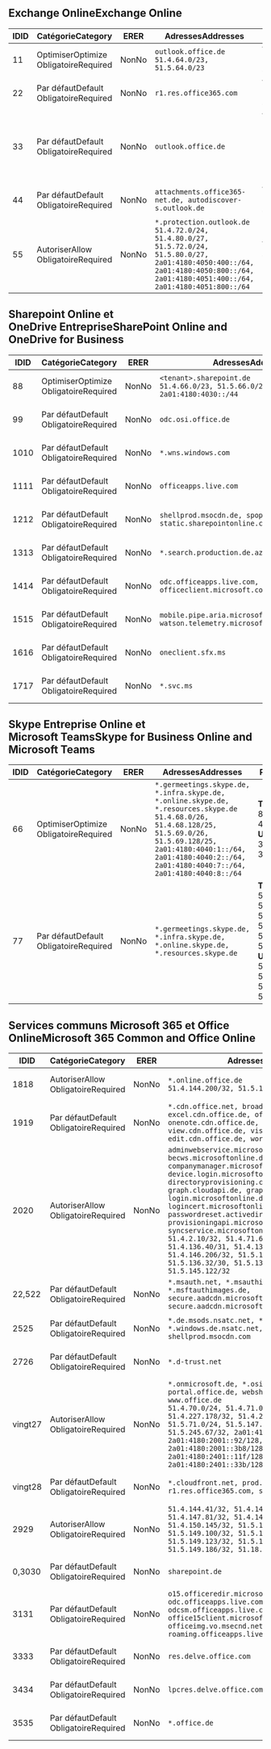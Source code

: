 <!--THIS FILE IS AUTOMATICALLY GENERATED. MANUAL CHANGES WILL BE OVERWRITTEN.-->
<!--Please contact the Office 365 Endpoints team with any questions.-->
<!--Germany endpoints version 2020062900-->
<!--File generated 2020-07-06 08:00:11.5780-->

## <a name="exchange-online"></a><span data-ttu-id="22105-101">Exchange Online</span><span class="sxs-lookup"><span data-stu-id="22105-101">Exchange Online</span></span>

<span data-ttu-id="22105-102">ID</span><span class="sxs-lookup"><span data-stu-id="22105-102">ID</span></span> | <span data-ttu-id="22105-103">Catégorie</span><span class="sxs-lookup"><span data-stu-id="22105-103">Category</span></span> | <span data-ttu-id="22105-104">ER</span><span class="sxs-lookup"><span data-stu-id="22105-104">ER</span></span> | <span data-ttu-id="22105-105">Adresses</span><span class="sxs-lookup"><span data-stu-id="22105-105">Addresses</span></span> | <span data-ttu-id="22105-106">Ports</span><span class="sxs-lookup"><span data-stu-id="22105-106">Ports</span></span>
-- | -------------------- | -- | ----------------------------------------------------------------------------------------------------------------------------------------------------------------------------------------- | -------------------------------
<span data-ttu-id="22105-107">1</span><span class="sxs-lookup"><span data-stu-id="22105-107">1</span></span> | <span data-ttu-id="22105-108">Optimiser</span><span class="sxs-lookup"><span data-stu-id="22105-108">Optimize</span></span><BR><span data-ttu-id="22105-109">Obligatoire</span><span class="sxs-lookup"><span data-stu-id="22105-109">Required</span></span> | <span data-ttu-id="22105-110">Non</span><span class="sxs-lookup"><span data-stu-id="22105-110">No</span></span> | `outlook.office.de`<BR>`51.4.64.0/23, 51.5.64.0/23` | <span data-ttu-id="22105-111">**TCP :** 443, 80</span><span class="sxs-lookup"><span data-stu-id="22105-111">**TCP:** 443, 80</span></span>
<span data-ttu-id="22105-112">2</span><span class="sxs-lookup"><span data-stu-id="22105-112">2</span></span> | <span data-ttu-id="22105-113">Par défaut</span><span class="sxs-lookup"><span data-stu-id="22105-113">Default</span></span><BR><span data-ttu-id="22105-114">Obligatoire</span><span class="sxs-lookup"><span data-stu-id="22105-114">Required</span></span> | <span data-ttu-id="22105-115">Non</span><span class="sxs-lookup"><span data-stu-id="22105-115">No</span></span> | `r1.res.office365.com` | <span data-ttu-id="22105-116">**TCP :** 443, 80</span><span class="sxs-lookup"><span data-stu-id="22105-116">**TCP:** 443, 80</span></span>
<span data-ttu-id="22105-117">3</span><span class="sxs-lookup"><span data-stu-id="22105-117">3</span></span> | <span data-ttu-id="22105-118">Par défaut</span><span class="sxs-lookup"><span data-stu-id="22105-118">Default</span></span><BR><span data-ttu-id="22105-119">Obligatoire</span><span class="sxs-lookup"><span data-stu-id="22105-119">Required</span></span> | <span data-ttu-id="22105-120">Non</span><span class="sxs-lookup"><span data-stu-id="22105-120">No</span></span> | `outlook.office.de` | <span data-ttu-id="22105-121">**TCP :** 143, 25, 587, 993, 995</span><span class="sxs-lookup"><span data-stu-id="22105-121">**TCP:** 143, 25, 587, 993, 995</span></span>
<span data-ttu-id="22105-122">4</span><span class="sxs-lookup"><span data-stu-id="22105-122">4</span></span> | <span data-ttu-id="22105-123">Par défaut</span><span class="sxs-lookup"><span data-stu-id="22105-123">Default</span></span><BR><span data-ttu-id="22105-124">Obligatoire</span><span class="sxs-lookup"><span data-stu-id="22105-124">Required</span></span> | <span data-ttu-id="22105-125">Non</span><span class="sxs-lookup"><span data-stu-id="22105-125">No</span></span> | `attachments.office365-net.de, autodiscover-s.outlook.de` | <span data-ttu-id="22105-126">**TCP :** 443, 80</span><span class="sxs-lookup"><span data-stu-id="22105-126">**TCP:** 443, 80</span></span>
<span data-ttu-id="22105-127">5</span><span class="sxs-lookup"><span data-stu-id="22105-127">5</span></span> | <span data-ttu-id="22105-128">Autoriser</span><span class="sxs-lookup"><span data-stu-id="22105-128">Allow</span></span><BR><span data-ttu-id="22105-129">Obligatoire</span><span class="sxs-lookup"><span data-stu-id="22105-129">Required</span></span> | <span data-ttu-id="22105-130">Non</span><span class="sxs-lookup"><span data-stu-id="22105-130">No</span></span> | `*.protection.outlook.de`<BR>`51.4.72.0/24, 51.4.80.0/27, 51.5.72.0/24, 51.5.80.0/27, 2a01:4180:4050:400::/64, 2a01:4180:4050:800::/64, 2a01:4180:4051:400::/64, 2a01:4180:4051:800::/64` | <span data-ttu-id="22105-131">**TCP :** 25, 443</span><span class="sxs-lookup"><span data-stu-id="22105-131">**TCP:** 25, 443</span></span>

## <a name="sharepoint-online-and-onedrive-for-business"></a><span data-ttu-id="22105-132">Sharepoint Online et OneDrive Entreprise</span><span class="sxs-lookup"><span data-stu-id="22105-132">SharePoint Online and OneDrive for Business</span></span>

<span data-ttu-id="22105-133">ID</span><span class="sxs-lookup"><span data-stu-id="22105-133">ID</span></span> | <span data-ttu-id="22105-134">Catégorie</span><span class="sxs-lookup"><span data-stu-id="22105-134">Category</span></span> | <span data-ttu-id="22105-135">ER</span><span class="sxs-lookup"><span data-stu-id="22105-135">ER</span></span> | <span data-ttu-id="22105-136">Adresses</span><span class="sxs-lookup"><span data-stu-id="22105-136">Addresses</span></span> | <span data-ttu-id="22105-137">Ports</span><span class="sxs-lookup"><span data-stu-id="22105-137">Ports</span></span>
-- | -------------------- | -- | ------------------------------------------------------------------------------ | ----------------
<span data-ttu-id="22105-138">8</span><span class="sxs-lookup"><span data-stu-id="22105-138">8</span></span> | <span data-ttu-id="22105-139">Optimiser</span><span class="sxs-lookup"><span data-stu-id="22105-139">Optimize</span></span><BR><span data-ttu-id="22105-140">Obligatoire</span><span class="sxs-lookup"><span data-stu-id="22105-140">Required</span></span> | <span data-ttu-id="22105-141">Non</span><span class="sxs-lookup"><span data-stu-id="22105-141">No</span></span> | `<tenant>.sharepoint.de`<BR>`51.4.66.0/23, 51.5.66.0/23, 2a01:4180:4030::/44` | <span data-ttu-id="22105-142">**TCP :** 443, 80</span><span class="sxs-lookup"><span data-stu-id="22105-142">**TCP:** 443, 80</span></span>
<span data-ttu-id="22105-143">9</span><span class="sxs-lookup"><span data-stu-id="22105-143">9</span></span> | <span data-ttu-id="22105-144">Par défaut</span><span class="sxs-lookup"><span data-stu-id="22105-144">Default</span></span><BR><span data-ttu-id="22105-145">Obligatoire</span><span class="sxs-lookup"><span data-stu-id="22105-145">Required</span></span> | <span data-ttu-id="22105-146">Non</span><span class="sxs-lookup"><span data-stu-id="22105-146">No</span></span> | `odc.osi.office.de` | <span data-ttu-id="22105-147">**TCP :** 443, 80</span><span class="sxs-lookup"><span data-stu-id="22105-147">**TCP:** 443, 80</span></span>
<span data-ttu-id="22105-148">10</span><span class="sxs-lookup"><span data-stu-id="22105-148">10</span></span> | <span data-ttu-id="22105-149">Par défaut</span><span class="sxs-lookup"><span data-stu-id="22105-149">Default</span></span><BR><span data-ttu-id="22105-150">Obligatoire</span><span class="sxs-lookup"><span data-stu-id="22105-150">Required</span></span> | <span data-ttu-id="22105-151">Non</span><span class="sxs-lookup"><span data-stu-id="22105-151">No</span></span> | `*.wns.windows.com` | <span data-ttu-id="22105-152">**TCP :** 443, 80</span><span class="sxs-lookup"><span data-stu-id="22105-152">**TCP:** 443, 80</span></span>
<span data-ttu-id="22105-153">11</span><span class="sxs-lookup"><span data-stu-id="22105-153">11</span></span> | <span data-ttu-id="22105-154">Par défaut</span><span class="sxs-lookup"><span data-stu-id="22105-154">Default</span></span><BR><span data-ttu-id="22105-155">Obligatoire</span><span class="sxs-lookup"><span data-stu-id="22105-155">Required</span></span> | <span data-ttu-id="22105-156">Non</span><span class="sxs-lookup"><span data-stu-id="22105-156">No</span></span> | `officeapps.live.com` | <span data-ttu-id="22105-157">**TCP :** 443, 80</span><span class="sxs-lookup"><span data-stu-id="22105-157">**TCP:** 443, 80</span></span>
<span data-ttu-id="22105-158">12</span><span class="sxs-lookup"><span data-stu-id="22105-158">12</span></span> | <span data-ttu-id="22105-159">Par défaut</span><span class="sxs-lookup"><span data-stu-id="22105-159">Default</span></span><BR><span data-ttu-id="22105-160">Obligatoire</span><span class="sxs-lookup"><span data-stu-id="22105-160">Required</span></span> | <span data-ttu-id="22105-161">Non</span><span class="sxs-lookup"><span data-stu-id="22105-161">No</span></span> | `shellprod.msocdn.de, spoprod-a.akamaihd.net, static.sharepointonline.com` | <span data-ttu-id="22105-162">**TCP :** 443, 80</span><span class="sxs-lookup"><span data-stu-id="22105-162">**TCP:** 443, 80</span></span>
<span data-ttu-id="22105-163">13</span><span class="sxs-lookup"><span data-stu-id="22105-163">13</span></span> | <span data-ttu-id="22105-164">Par défaut</span><span class="sxs-lookup"><span data-stu-id="22105-164">Default</span></span><BR><span data-ttu-id="22105-165">Obligatoire</span><span class="sxs-lookup"><span data-stu-id="22105-165">Required</span></span> | <span data-ttu-id="22105-166">Non</span><span class="sxs-lookup"><span data-stu-id="22105-166">No</span></span> | `*.search.production.de.azuretrafficmanager.de` | <span data-ttu-id="22105-167">**TCP :** 443</span><span class="sxs-lookup"><span data-stu-id="22105-167">**TCP:** 443</span></span>
<span data-ttu-id="22105-168">14</span><span class="sxs-lookup"><span data-stu-id="22105-168">14</span></span> | <span data-ttu-id="22105-169">Par défaut</span><span class="sxs-lookup"><span data-stu-id="22105-169">Default</span></span><BR><span data-ttu-id="22105-170">Obligatoire</span><span class="sxs-lookup"><span data-stu-id="22105-170">Required</span></span> | <span data-ttu-id="22105-171">Non</span><span class="sxs-lookup"><span data-stu-id="22105-171">No</span></span> | `odc.officeapps.live.com, officeclient.microsoft.com` | <span data-ttu-id="22105-172">**TCP :** 443, 80</span><span class="sxs-lookup"><span data-stu-id="22105-172">**TCP:** 443, 80</span></span>
<span data-ttu-id="22105-173">15</span><span class="sxs-lookup"><span data-stu-id="22105-173">15</span></span> | <span data-ttu-id="22105-174">Par défaut</span><span class="sxs-lookup"><span data-stu-id="22105-174">Default</span></span><BR><span data-ttu-id="22105-175">Obligatoire</span><span class="sxs-lookup"><span data-stu-id="22105-175">Required</span></span> | <span data-ttu-id="22105-176">Non</span><span class="sxs-lookup"><span data-stu-id="22105-176">No</span></span> | `mobile.pipe.aria.microsoft.com, ssw.live.com, watson.telemetry.microsoft.com` | <span data-ttu-id="22105-177">**TCP :** 443, 80</span><span class="sxs-lookup"><span data-stu-id="22105-177">**TCP:** 443, 80</span></span>
<span data-ttu-id="22105-178">16</span><span class="sxs-lookup"><span data-stu-id="22105-178">16</span></span> | <span data-ttu-id="22105-179">Par défaut</span><span class="sxs-lookup"><span data-stu-id="22105-179">Default</span></span><BR><span data-ttu-id="22105-180">Obligatoire</span><span class="sxs-lookup"><span data-stu-id="22105-180">Required</span></span> | <span data-ttu-id="22105-181">Non</span><span class="sxs-lookup"><span data-stu-id="22105-181">No</span></span> | `oneclient.sfx.ms` | <span data-ttu-id="22105-182">**TCP :** 443, 80</span><span class="sxs-lookup"><span data-stu-id="22105-182">**TCP:** 443, 80</span></span>
<span data-ttu-id="22105-183">17</span><span class="sxs-lookup"><span data-stu-id="22105-183">17</span></span> | <span data-ttu-id="22105-184">Par défaut</span><span class="sxs-lookup"><span data-stu-id="22105-184">Default</span></span><BR><span data-ttu-id="22105-185">Obligatoire</span><span class="sxs-lookup"><span data-stu-id="22105-185">Required</span></span> | <span data-ttu-id="22105-186">Non</span><span class="sxs-lookup"><span data-stu-id="22105-186">No</span></span> | `*.svc.ms` | <span data-ttu-id="22105-187">**TCP :** 443, 80</span><span class="sxs-lookup"><span data-stu-id="22105-187">**TCP:** 443, 80</span></span>

## <a name="skype-for-business-online-and-microsoft-teams"></a><span data-ttu-id="22105-188">Skype Entreprise Online et Microsoft Teams</span><span class="sxs-lookup"><span data-stu-id="22105-188">Skype for Business Online and Microsoft Teams</span></span>

<span data-ttu-id="22105-189">ID</span><span class="sxs-lookup"><span data-stu-id="22105-189">ID</span></span> | <span data-ttu-id="22105-190">Catégorie</span><span class="sxs-lookup"><span data-stu-id="22105-190">Category</span></span> | <span data-ttu-id="22105-191">ER</span><span class="sxs-lookup"><span data-stu-id="22105-191">ER</span></span> | <span data-ttu-id="22105-192">Adresses</span><span class="sxs-lookup"><span data-stu-id="22105-192">Addresses</span></span> | <span data-ttu-id="22105-193">Ports</span><span class="sxs-lookup"><span data-stu-id="22105-193">Ports</span></span>
-- | -------------------- | -- | ----------------------------------------------------------------------------------------------------------------------------------------------------------------------------------------------------------------------------------------------- | --------------------------------------------------
<span data-ttu-id="22105-194">6</span><span class="sxs-lookup"><span data-stu-id="22105-194">6</span></span> | <span data-ttu-id="22105-195">Optimiser</span><span class="sxs-lookup"><span data-stu-id="22105-195">Optimize</span></span><BR><span data-ttu-id="22105-196">Obligatoire</span><span class="sxs-lookup"><span data-stu-id="22105-196">Required</span></span> | <span data-ttu-id="22105-197">Non</span><span class="sxs-lookup"><span data-stu-id="22105-197">No</span></span> | `*.germeetings.skype.de, *.infra.skype.de, *.online.skype.de, *.resources.skype.de`<BR>`51.4.68.0/26, 51.4.68.128/25, 51.5.69.0/26, 51.5.69.128/25, 2a01:4180:4040:1::/64, 2a01:4180:4040:2::/64, 2a01:4180:4040:7::/64, 2a01:4180:4040:8::/64` | <span data-ttu-id="22105-198">**TCP :** 443, 80</span><span class="sxs-lookup"><span data-stu-id="22105-198">**TCP:** 443, 80</span></span><BR><span data-ttu-id="22105-199">**UDP :** 3478</span><span class="sxs-lookup"><span data-stu-id="22105-199">**UDP:** 3478</span></span>
<span data-ttu-id="22105-200">7</span><span class="sxs-lookup"><span data-stu-id="22105-200">7</span></span> | <span data-ttu-id="22105-201">Par défaut</span><span class="sxs-lookup"><span data-stu-id="22105-201">Default</span></span><BR><span data-ttu-id="22105-202">Obligatoire</span><span class="sxs-lookup"><span data-stu-id="22105-202">Required</span></span> | <span data-ttu-id="22105-203">Non</span><span class="sxs-lookup"><span data-stu-id="22105-203">No</span></span> | `*.germeetings.skype.de, *.infra.skype.de, *.online.skype.de, *.resources.skype.de` | <span data-ttu-id="22105-204">**TCP :** 5061, 50000-59999</span><span class="sxs-lookup"><span data-stu-id="22105-204">**TCP:** 5061, 50000-59999</span></span><BR><span data-ttu-id="22105-205">**UDP :** 50000-59999</span><span class="sxs-lookup"><span data-stu-id="22105-205">**UDP:** 50000-59999</span></span>

## <a name="microsoft-365-common-and-office-online"></a><span data-ttu-id="22105-206">Services communs Microsoft 365 et Office Online</span><span class="sxs-lookup"><span data-stu-id="22105-206">Microsoft 365 Common and Office Online</span></span>

<span data-ttu-id="22105-207">ID</span><span class="sxs-lookup"><span data-stu-id="22105-207">ID</span></span> | <span data-ttu-id="22105-208">Catégorie</span><span class="sxs-lookup"><span data-stu-id="22105-208">Category</span></span> | <span data-ttu-id="22105-209">ER</span><span class="sxs-lookup"><span data-stu-id="22105-209">ER</span></span> | <span data-ttu-id="22105-210">Adresses</span><span class="sxs-lookup"><span data-stu-id="22105-210">Addresses</span></span> | <span data-ttu-id="22105-211">Ports</span><span class="sxs-lookup"><span data-stu-id="22105-211">Ports</span></span>
-- | ------------------- | -- | -------------------------------------------------------------------------------------------------------------------------------------------------------------------------------------------------------------------------------------------------------------------------------------------------------------------------------------------------------------------------------------------------------------------------------------------------------------------------------------------------------------------------------------------------------------------------------------------------------------------------- | ----------------
<span data-ttu-id="22105-212">18</span><span class="sxs-lookup"><span data-stu-id="22105-212">18</span></span> | <span data-ttu-id="22105-213">Autoriser</span><span class="sxs-lookup"><span data-stu-id="22105-213">Allow</span></span><BR><span data-ttu-id="22105-214">Obligatoire</span><span class="sxs-lookup"><span data-stu-id="22105-214">Required</span></span> | <span data-ttu-id="22105-215">Non</span><span class="sxs-lookup"><span data-stu-id="22105-215">No</span></span> | `*.online.office.de`<BR>`51.4.144.200/32, 51.5.149.3/32, 51.18.16.0/23` | <span data-ttu-id="22105-216">**TCP :** 443</span><span class="sxs-lookup"><span data-stu-id="22105-216">**TCP:** 443</span></span>
<span data-ttu-id="22105-217">19</span><span class="sxs-lookup"><span data-stu-id="22105-217">19</span></span> | <span data-ttu-id="22105-218">Par défaut</span><span class="sxs-lookup"><span data-stu-id="22105-218">Default</span></span><BR><span data-ttu-id="22105-219">Obligatoire</span><span class="sxs-lookup"><span data-stu-id="22105-219">Required</span></span> | <span data-ttu-id="22105-220">Non</span><span class="sxs-lookup"><span data-stu-id="22105-220">No</span></span> | `*.cdn.office.net, broadcast.cdn.office.de, excel.cdn.office.de, officeapps.cdn.office.de, onenote.cdn.office.de, powerpoint.cdn.office.de, view.cdn.office.de, visio.cdn.office.de, word-edit.cdn.office.de, word-view.cdn.office.de` | <span data-ttu-id="22105-221">**TCP :** 443</span><span class="sxs-lookup"><span data-stu-id="22105-221">**TCP:** 443</span></span>
<span data-ttu-id="22105-222">20</span><span class="sxs-lookup"><span data-stu-id="22105-222">20</span></span> | <span data-ttu-id="22105-223">Autoriser</span><span class="sxs-lookup"><span data-stu-id="22105-223">Allow</span></span><BR><span data-ttu-id="22105-224">Obligatoire</span><span class="sxs-lookup"><span data-stu-id="22105-224">Required</span></span> | <span data-ttu-id="22105-225">Non</span><span class="sxs-lookup"><span data-stu-id="22105-225">No</span></span> | `adminwebservice.microsoftonline.de, becws.microsoftonline.de, companymanager.microsoftonline.de, device.login.microsoftonline.de, directoryprovisioning.cloudapi.de, graph.cloudapi.de, graph.microsoft.de, login.microsoftonline.de, logincert.microsoftonline.de, pas.cloudapi.de, passwordreset.activedirectory.microsoftazure.de, provisioningapi.microsoftonline.de, syncservice.microsoftonline.de`<BR>`51.4.2.10/32, 51.4.71.61/32, 51.4.136.38/31, 51.4.136.40/31, 51.4.136.42/32, 51.4.146.38/32, 51.4.146.206/32, 51.5.16.7/32, 51.5.71.22/32, 51.5.136.32/30, 51.5.136.36/32, 51.5.145.29/32, 51.5.145.122/32` | <span data-ttu-id="22105-226">**TCP :** 443, 80</span><span class="sxs-lookup"><span data-stu-id="22105-226">**TCP:** 443, 80</span></span>
<span data-ttu-id="22105-227">22,5</span><span class="sxs-lookup"><span data-stu-id="22105-227">22</span></span> | <span data-ttu-id="22105-228">Par défaut</span><span class="sxs-lookup"><span data-stu-id="22105-228">Default</span></span><BR><span data-ttu-id="22105-229">Obligatoire</span><span class="sxs-lookup"><span data-stu-id="22105-229">Required</span></span> | <span data-ttu-id="22105-230">Non</span><span class="sxs-lookup"><span data-stu-id="22105-230">No</span></span> | `*.msauth.net, *.msauthimages.de, *.msftauth.net, *.msftauthimages.de, secure.aadcdn.microsoftonline-p.com, secure.aadcdn.microsoftonline-p.de` | <span data-ttu-id="22105-231">**TCP :** 443, 80</span><span class="sxs-lookup"><span data-stu-id="22105-231">**TCP:** 443, 80</span></span>
<span data-ttu-id="22105-232">25</span><span class="sxs-lookup"><span data-stu-id="22105-232">25</span></span> | <span data-ttu-id="22105-233">Par défaut</span><span class="sxs-lookup"><span data-stu-id="22105-233">Default</span></span><BR><span data-ttu-id="22105-234">Obligatoire</span><span class="sxs-lookup"><span data-stu-id="22105-234">Required</span></span> | <span data-ttu-id="22105-235">Non</span><span class="sxs-lookup"><span data-stu-id="22105-235">No</span></span> | `*.de.msods.nsatc.net, *.office.de.akadns.net, *.windows.de.nsatc.net, officehome.msocdn.de, shellprod.msocdn.com` | <span data-ttu-id="22105-236">**TCP :** 443, 80</span><span class="sxs-lookup"><span data-stu-id="22105-236">**TCP:** 443, 80</span></span>
<span data-ttu-id="22105-237">27</span><span class="sxs-lookup"><span data-stu-id="22105-237">26</span></span> | <span data-ttu-id="22105-238">Par défaut</span><span class="sxs-lookup"><span data-stu-id="22105-238">Default</span></span><BR><span data-ttu-id="22105-239">Obligatoire</span><span class="sxs-lookup"><span data-stu-id="22105-239">Required</span></span> | <span data-ttu-id="22105-240">Non</span><span class="sxs-lookup"><span data-stu-id="22105-240">No</span></span> | `*.d-trust.net` | <span data-ttu-id="22105-241">**TCP :** 443, 80</span><span class="sxs-lookup"><span data-stu-id="22105-241">**TCP:** 443, 80</span></span>
<span data-ttu-id="22105-242">vingt</span><span class="sxs-lookup"><span data-stu-id="22105-242">27</span></span> | <span data-ttu-id="22105-243">Autoriser</span><span class="sxs-lookup"><span data-stu-id="22105-243">Allow</span></span><BR><span data-ttu-id="22105-244">Obligatoire</span><span class="sxs-lookup"><span data-stu-id="22105-244">Required</span></span> | <span data-ttu-id="22105-245">Non</span><span class="sxs-lookup"><span data-stu-id="22105-245">No</span></span> | `*.onmicrosoft.de, *.osi.office.de, office.de, portal.office.de, webshell.suite.office.de, www.office.de`<BR>`51.4.70.0/24, 51.4.71.0/24, 51.4.226.115/32, 51.4.227.178/32, 51.4.230.178/32, 51.5.70.0/24, 51.5.71.0/24, 51.5.147.48/32, 51.5.242.163/32, 51.5.245.67/32, 2a01:4180:2001::2/128, 2a01:4180:2001::92/128, 2a01:4180:2001::234/128, 2a01:4180:2001::3b8/128, 2a01:4180:2401::5/128, 2a01:4180:2401::11f/128, 2a01:4180:2401::33b/128, 2a01:4180:2401::55b/128` | <span data-ttu-id="22105-246">**TCP :** 443, 80</span><span class="sxs-lookup"><span data-stu-id="22105-246">**TCP:** 443, 80</span></span>
<span data-ttu-id="22105-247">vingt</span><span class="sxs-lookup"><span data-stu-id="22105-247">28</span></span> | <span data-ttu-id="22105-248">Par défaut</span><span class="sxs-lookup"><span data-stu-id="22105-248">Default</span></span><BR><span data-ttu-id="22105-249">Obligatoire</span><span class="sxs-lookup"><span data-stu-id="22105-249">Required</span></span> | <span data-ttu-id="22105-250">Non</span><span class="sxs-lookup"><span data-stu-id="22105-250">No</span></span> | `*.cloudfront.net, prod.msocdn.de, r1.res.office365.com, shellprod.msocdn.de` | <span data-ttu-id="22105-251">**TCP :** 443, 80</span><span class="sxs-lookup"><span data-stu-id="22105-251">**TCP:** 443, 80</span></span>
<span data-ttu-id="22105-252">29</span><span class="sxs-lookup"><span data-stu-id="22105-252">29</span></span> | <span data-ttu-id="22105-253">Autoriser</span><span class="sxs-lookup"><span data-stu-id="22105-253">Allow</span></span><BR><span data-ttu-id="22105-254">Obligatoire</span><span class="sxs-lookup"><span data-stu-id="22105-254">Required</span></span> | <span data-ttu-id="22105-255">Non</span><span class="sxs-lookup"><span data-stu-id="22105-255">No</span></span> | `51.4.144.41/32, 51.4.144.174/32, 51.4.145.38/32, 51.4.147.81/32, 51.4.147.233/32, 51.4.148.12/32, 51.4.150.145/32, 51.5.147.242/32, 51.5.149.100/32, 51.5.149.119/32, 51.5.149.123/32, 51.5.149.180/32, 51.5.149.186/32, 51.18.0.0/21` | <span data-ttu-id="22105-256">**TCP :** 443, 80</span><span class="sxs-lookup"><span data-stu-id="22105-256">**TCP:** 443, 80</span></span>
<span data-ttu-id="22105-257">0,30</span><span class="sxs-lookup"><span data-stu-id="22105-257">30</span></span> | <span data-ttu-id="22105-258">Par défaut</span><span class="sxs-lookup"><span data-stu-id="22105-258">Default</span></span><BR><span data-ttu-id="22105-259">Obligatoire</span><span class="sxs-lookup"><span data-stu-id="22105-259">Required</span></span> | <span data-ttu-id="22105-260">Non</span><span class="sxs-lookup"><span data-stu-id="22105-260">No</span></span> | `sharepoint.de` | <span data-ttu-id="22105-261">**TCP :** 443, 80</span><span class="sxs-lookup"><span data-stu-id="22105-261">**TCP:** 443, 80</span></span>
<span data-ttu-id="22105-262">31</span><span class="sxs-lookup"><span data-stu-id="22105-262">31</span></span> | <span data-ttu-id="22105-263">Par défaut</span><span class="sxs-lookup"><span data-stu-id="22105-263">Default</span></span><BR><span data-ttu-id="22105-264">Obligatoire</span><span class="sxs-lookup"><span data-stu-id="22105-264">Required</span></span> | <span data-ttu-id="22105-265">Non</span><span class="sxs-lookup"><span data-stu-id="22105-265">No</span></span> | `o15.officeredir.microsoft.com, odc.officeapps.live.com, odcsm.officeapps.live.com, office.microsoft.com, office15client.microsoft.com, officeimg.vo.msecnd.net, roaming.officeapps.live.com` | <span data-ttu-id="22105-266">**TCP :** 443, 80</span><span class="sxs-lookup"><span data-stu-id="22105-266">**TCP:** 443, 80</span></span>
<span data-ttu-id="22105-267">33</span><span class="sxs-lookup"><span data-stu-id="22105-267">33</span></span> | <span data-ttu-id="22105-268">Par défaut</span><span class="sxs-lookup"><span data-stu-id="22105-268">Default</span></span><BR><span data-ttu-id="22105-269">Obligatoire</span><span class="sxs-lookup"><span data-stu-id="22105-269">Required</span></span> | <span data-ttu-id="22105-270">Non</span><span class="sxs-lookup"><span data-stu-id="22105-270">No</span></span> | `res.delve.office.com` | <span data-ttu-id="22105-271">**TCP :** 443</span><span class="sxs-lookup"><span data-stu-id="22105-271">**TCP:** 443</span></span>
<span data-ttu-id="22105-272">34</span><span class="sxs-lookup"><span data-stu-id="22105-272">34</span></span> | <span data-ttu-id="22105-273">Par défaut</span><span class="sxs-lookup"><span data-stu-id="22105-273">Default</span></span><BR><span data-ttu-id="22105-274">Obligatoire</span><span class="sxs-lookup"><span data-stu-id="22105-274">Required</span></span> | <span data-ttu-id="22105-275">Non</span><span class="sxs-lookup"><span data-stu-id="22105-275">No</span></span> | `lpcres.delve.office.com` | <span data-ttu-id="22105-276">**TCP :** 443</span><span class="sxs-lookup"><span data-stu-id="22105-276">**TCP:** 443</span></span>
<span data-ttu-id="22105-277">35</span><span class="sxs-lookup"><span data-stu-id="22105-277">35</span></span> | <span data-ttu-id="22105-278">Par défaut</span><span class="sxs-lookup"><span data-stu-id="22105-278">Default</span></span><BR><span data-ttu-id="22105-279">Obligatoire</span><span class="sxs-lookup"><span data-stu-id="22105-279">Required</span></span> | <span data-ttu-id="22105-280">Non</span><span class="sxs-lookup"><span data-stu-id="22105-280">No</span></span> | `*.office.de` | <span data-ttu-id="22105-281">**TCP :** 443, 80</span><span class="sxs-lookup"><span data-stu-id="22105-281">**TCP:** 443, 80</span></span>
